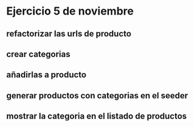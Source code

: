 # Ejercicio 5 de noviembre

## refactorizar las urls de producto
## crear categorias
## añadirlas a producto
## generar productos con categorias en el seeder
## mostrar la categoria en el listado de productos
